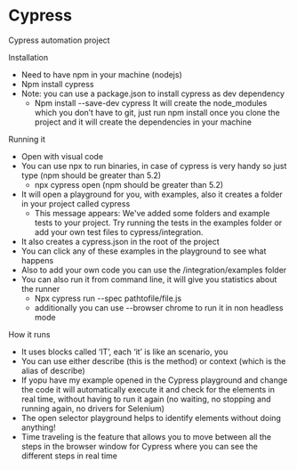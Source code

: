# Cypress
Cypress automation project

Installation
- Need to have npm in your machine (nodejs)
- Npm install cypress
- Note: you can use a package.json to install cypress as dev dependency
   - Npm install --save-dev cypress
    It will create the node_modules which you don’t have to git, just run npm install once you clone the project and it will create the dependencies in your machine

Running it
- Open with visual code
- You can use npx to run binaries, in case of cypress is very handy so just type (npm should be greater than 5.2)
  - npx cypress open (npm should be greater than 5.2)
- It will open a playground for you, with examples, also it creates a folder in your project called cypress
  - This message appears: We've added some folders and example tests to your project. Try running the tests in the examples folder or add your own test files to cypress/integration.
- It also creates a cypress.json in the root of the project
- You can click any of these examples in the playground to see what happens
- Also to add your own code you can use the /integration/examples folder
- You can also run it from command line, it will give you statistics about the runner
  - Npx cypress run --spec pathtofile/file.js
  - additionally you can use --browser chrome to run it in non headless mode

How it runs
- It uses blocks called ‘IT’, each ‘it’ is like an scenario, you 
- You can use either describe (this is the method) or context (which is the alias of describe)
- If yopu have my example opened in the Cypress playground and change the code it will automatically execute it and check for the elements in real time, without having to run it again (no waiting, no stopping and running again, no drivers for Selenium)
- The open selector playground helps to identify elements without doing anything!
- Time traveling is the feature that allows you to move between all the steps in the browser window for Cypress where you can see the different steps in real time


